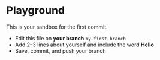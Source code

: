 # Playground

This is your sandbox for the first commit.

- Edit this file on **your branch** `my-first-branch`
- Add 2–3 lines about yourself and include the word **Hello**
- Save, commit, and push your branch

